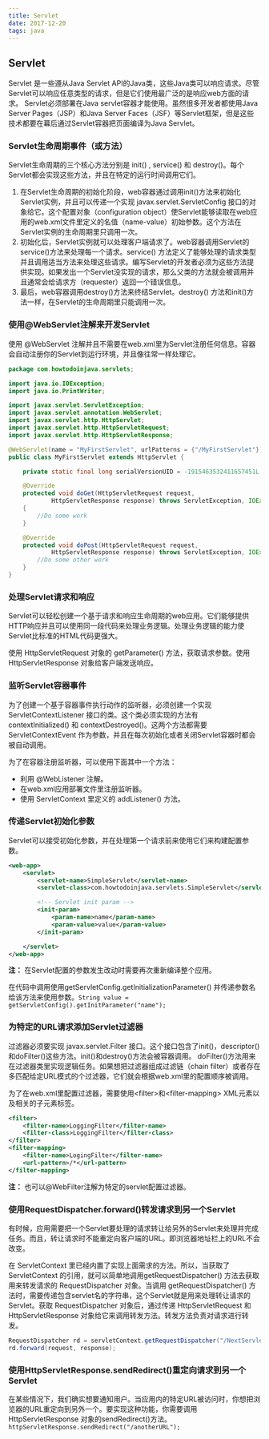 ```yaml
---
title: Servlet
date: 2017-12-20
tags: java
---
```

## Servlet

Servlet 是一些遵从Java Servlet API的Java类，这些Java类可以响应请求。尽管Servlet可以响应任意类型的请求，但是它们使用最广泛的是响应web方面的请求。 Servlet必须部署在Java servlet容器才能使用。虽然很多开发者都使用Java Server Pages（JSP）和Java Server Faces（JSF）等Servlet框架，但是这些技术都要在幕后通过Servlet容器把页面编译为Java Servlet。

### Servlet生命周期事件（或方法）

Servlet生命周期的三个核心方法分别是 init() , service() 和 destroy()。每个Servlet都会实现这些方法，并且在特定的运行时间调用它们。

1. 在Servlet生命周期的初始化阶段，web容器通过调用init()方法来初始化Servlet实例，并且可以传递一个实现 javax.servlet.ServletConfig 接口的对象给它。这个配置对象（configuration object）使Servlet能够读取在web应用的web.xml文件里定义的名值（name-value）初始参数。这个方法在Servlet实例的生命周期里只调用一次。
2.  初始化后，Servlet实例就可以处理客户端请求了。web容器调用Servlet的service()方法来处理每一个请求。service() 方法定义了能够处理的请求类型并且调用适当方法来处理这些请求。编写Servlet的开发者必须为这些方法提供实现。如果发出一个Servlet没实现的请求，那么父类的方法就会被调用并且通常会给请求方（requester）返回一个错误信息。
3. 最后，web容器调用destroy()方法来终结Servlet。destroy() 方法和init()方法一样，在Servlet的生命周期里只能调用一次。

### 使用@WebServlet注解来开发Servlet

使用 @WebServlet 注解并且不需要在web.xml里为Servlet注册任何信息。容器会自动注册你的Servlet到运行环境，并且像往常一样处理它。

```java
package com.howtodoinjava.servlets;

import java.io.IOException;
import java.io.PrintWriter;

import javax.servlet.ServletException;
import javax.servlet.annotation.WebServlet;
import javax.servlet.http.HttpServlet;
import javax.servlet.http.HttpServletRequest;
import javax.servlet.http.HttpServletResponse;

@WebServlet(name = "MyFirstServlet", urlPatterns = {"/MyFirstServlet"})
public class MyFirstServlet extends HttpServlet {

    private static final long serialVersionUID = -1915463532411657451L;

    @Override
    protected void doGet(HttpServletRequest request,
            HttpServletResponse response) throws ServletException, IOException
    {
        //Do some work
    }

    @Override
    protected void doPost(HttpServletRequest request,
            HttpServletResponse response) throws ServletException, IOException {
        //Do some other work
    }
}
```

### 处理Servlet请求和响应

Servlet可以轻松创建一个基于请求和响应生命周期的web应用。它们能够提供HTTP响应并且可以使用同一段代码来处理业务逻辑。处理业务逻辑的能力使Servlet比标准的HTML代码更强大。

使用 HttpServletRequest 对象的 getParameter() 方法，获取请求参数。使用 HttpServletResponse 对象给客户端发送响应。

### 监听Servlet容器事件

为了创建一个基于容器事件执行动作的监听器，必须创建一个实现 ServletContextListener 接口的类。这个类必须实现的方法有 contextInitialized() 和 contextDestroyed()。这两个方法都需要 ServletContextEvent 作为参数，并且在每次初始化或者关闭Servlet容器时都会被自动调用。

为了在容器注册监听器，可以使用下面其中一个方法：

- 利用 @WebListener 注解。
- 在web.xml应用部署文件里注册监听器。
- 使用 ServletContext 里定义的 addListener() 方法。

### 传递Servlet初始化参数

Servlet可以接受初始化参数，并在处理第一个请求前来使用它们来构建配置参数。

```xml
<web-app>
    <servlet>
        <servlet-name>SimpleServlet</servlet-name>
        <servlet-class>com.howtodoinjava.servlets.SimpleServlet</servlet-class>

        <!-- Servlet init param -->
        <init-param>
            <param-name>name</param-name>
            <param-value>value</param-value>
        </init-param>

    </servlet>
</web-app>
```

**注：** 在Servlet配置的参数发生改动时需要再次重新编译整个应用。

在代码中调用使用getServletConfig.getInitializationParameter() 并传递参数名给该方法来使用参数。`String value = getServletConfig().getInitParameter("name");`

### 为特定的URL请求添加Servlet过滤器

过滤器必须要实现 javax.servlet.Filter 接口。这个接口包含了init()，descriptor()和doFilter()这些方法。init()和destroy()方法会被容器调用。 doFilter()方法用来在过滤器类里实现逻辑任务。如果想把过滤器组成过滤链（chain filter）或者存在多匹配给定URL模式的个过滤器，它们就会根据web.xml里的配置顺序被调用。

为了在web.xml里配置过滤器，需要使用\<filter\>和\<filter-mapping\> XML元素以及相关的子元素标签。

```xml
<filter>
    <filter-name>LoggingFilter</filter-name>
    <filter-class>LoggingFilter</filter-class>
</filter>
<filter-mapping>
    <filter-name>LogingFilter</filter-name>
    <url-pattern>/*</url-pattern>
</filter-mapping>
```

**注：** 也可以@WebFilter注解为特定的servlet配置过滤器。

### 使用RequestDispatcher.forward()转发请求到另一个Servlet

有时候，应用需要把一个Servlet要处理的请求转让给另外的Servlet来处理并完成任务。而且，转让请求时不能重定向客户端的URL。即浏览器地址栏上的URL不会改变。

在 ServletContext 里已经内置了实现上面需求的方法。所以，当获取了 ServletContext 的引用，就可以简单地调用getRequestDispatcher() 方法去获取用来转发请求的 RequestDispatcher 对象。当调用 getRequestDispatcher() 方法时，需要传递包含servlet名的字符串，这个Servlet就是用来处理转让请求的Servlet。获取 RequestDispatcher 对象后，通过传递 HttpServletRequest 和HttpServletResponse 对象给它来调用转发方法。转发方法负责对请求进行转发。

```java
RequestDispatcher rd = servletContext.getRequestDispatcher("/NextServlet");
rd.forward(request, response);
```

### 使用HttpServletResponse.sendRedirect()重定向请求到另一个Servlet

在某些情况下，我们确实想要通知用户。当应用内的特定URL被访问时，你想把浏览器的URL重定向到另外一个。要实现这种功能，你需要调用 HttpServletResponse 对象的sendRedirect()方法。`httpServletResponse.sendRedirect("/anotherURL");`
